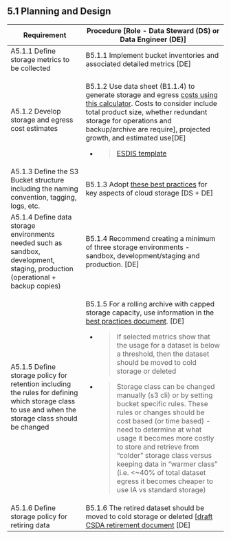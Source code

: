 **5.1 Planning and Design**
---------------------------

<table>
    <thead>
        <tr class="header">
            <th><strong>Requirement</strong></th>
            <th><strong>Procedure</strong> [Role - Data Steward (DS) or Data Engineer (DE)]</th>
        </tr>
    </thead>
    <tbody>
        <tr class="odd">
            <td>A5.1.1 Define storage metrics to be collected</td>
            <td>B5.1.1 Implement bucket inventories and associated detailed metrics [DE]</td>
        </tr>
        <tr class="even">
            <td>A5.1.2 Develop storage and egress cost estimates</td>
            <td>
                <p>B5.1.2 Use data sheet (B1.1.4) to generate storage and egress <a
                        href="https://www.cloudysave.com/aws/cost-calculator/"><span class="underline">costs using this
                            calculator</span></a>. Costs to consider include total product size, whether redundant
                    storage for operations and backup/archive are require], projected growth, and estimated use[DE]</p>
                <ul>
                    <li>
                        <blockquote>
                            <p><a
                                    href="https://drive.google.com/file/d/1mLtWKImjQQixeZOWl0SVx7BkA_KXxBox/view?usp=share_link"><span
                                        class="underline">ESDIS template</span></a></p>
                        </blockquote>
                    </li>
                </ul>
            </td>
        </tr>
        <tr class="odd">
            <td>A5.1.3 Define the S3 Bucket structure including the naming convention, tagging, logs, etc.</td>
            <td>B5.1.3 Adopt <a
                    href="https://docs.google.com/document/d/16oStNf6eRKFUjH5D11a4Vwxsn24a4TVr8HRLIqruHTU/edit"><span
                        class="underline">these best practices</span></a> for key aspects of cloud storage [DS + DE]
            </td>
        </tr>
        <tr class="even">
            <td>A5.1.4 Define data storage environments needed such as sandbox, development, staging, production
                (operational + backup copies)</td>
            <td>B5.1.4 Recommend creating a minimum of three storage environments - sandbox, development/staging and
                production. [DE]</td>
        </tr>
        <tr class="odd">
            <td>A5.1.5 Define storage policy for retention including the rules for defining which storage class to use
                and when the storage class should be changed</td>
            <td>
                <p>B5.1.5 For a rolling archive with capped storage capacity, use information in the <a
                        href="https://docs.google.com/document/d/16oStNf6eRKFUjH5D11a4Vwxsn24a4TVr8HRLIqruHTU/edit"><span
                            class="underline">best practices document</span></a>. [DE]</p>
                <ul>
                    <li>
                        <blockquote>
                            <p>If selected metrics show that the usage for a dataset is below a threshold, then the
                                dataset should be moved to cold storage or deleted</p>
                        </blockquote>
                    </li>
                    <li>
                        <blockquote>
                            <p>Storage class can be changed manually (s3 cli) or by setting bucket specific rules. These
                                rules or changes should be cost based (or time based) - need to determine at what usage
                                it becomes more costly to store and retrieve from “colder” storage class versus keeping
                                data in “warmer class” (i.e. &lt;~40% of total dataset egress it becomes cheaper to use
                                IA vs standard storage)</p>
                        </blockquote>
                    </li>
                </ul>
            </td>
        </tr>
        <tr class="even">
            <td>A5.1.6 Define storage policy for retiring data</td>
            <td>B5.1.6 The retired dataset should be moved to cold storage or deleted [<a
                    href="https://docs.google.com/document/d/1cmqX_CMLQyCtpB3nMyEOyKear4BmYPvtK6SZfjqhM74/edit?pli=1"><span
                        class="underline">draft CSDA retirement document</span></a> [DE]</td>
        </tr>
    </tbody>
</table>

